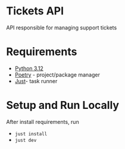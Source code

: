 # Tickets API

API responsible for managing support tickets

# Requirements

- [Python 3.12](https://www.python.org/downloads/)
- [Poetry](https://python-poetry.org/docs/#installing-with-the-official-installer) - project/package manager
- [Just](https://github.com/casey/just)- task runner

# Setup and Run Locally

After install requirements, run
 - `just install`
 - `just dev`